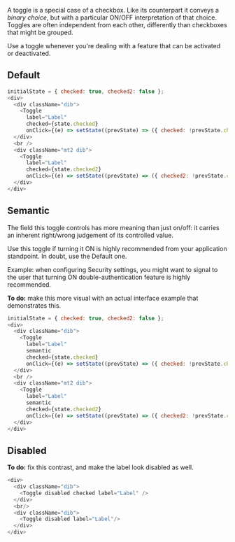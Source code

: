 A toggle is a special case of a checkbox. Like its counterpart it conveys a _binary choice_, but with a particular ON/OFF interpretation of that choice. Toggles are often independent from each other, differently than checkboxes that might be grouped.

Use a toggle whenever you're dealing with a feature that can be activated or deactivated.

Default
--

```js
initialState = { checked: true, checked2: false };
<div>
  <div className="dib">
    <Toggle
      label="Label"
      checked={state.checked}
      onClick={(e) => setState((prevState) => ({ checked: !prevState.checked }))} />
  </div>
  <br />
  <div className="mt2 dib">
    <Toggle
      label="Label"
      checked={state.checked2}
      onClick={(e) => setState((prevState) => ({ checked2: !prevState.checked2 }))} />
  </div>
</div>
```

Semantic
--

The field this toggle controls has more meaning than just on/off: it carries an inherent right/wrong judgement of its controlled value.

Use this toggle if turning it ON is highly recommended from your application standpoint. In doubt, use the Default one.

Example: when configuring Security settings, you might want to signal to the user that turning ON double-authentication feature is highly recommended.

**To do:** make this more visual with an actual interface example that demonstrates this.

```js
initialState = { checked: true, checked2: false };
<div>
  <div className="dib">
    <Toggle
      label="Label"
      semantic
      checked={state.checked}
      onClick={(e) => setState((prevState) => ({ checked: !prevState.checked }))} />
  </div>
  <br />
  <div className="mt2 dib">
    <Toggle
      label="Label"
      semantic
      checked={state.checked2}
      onClick={(e) => setState((prevState) => ({ checked2: !prevState.checked2 }))} />
  </div>
</div>
```

Disabled
--

**To do:** fix this contrast, and make the label look disabled as well.

```js
<div>
  <div className="dib">
    <Toggle disabled checked label="Label" />
  </div>
  <br/>
  <div className="dib">
    <Toggle disabled label="Label"/>
  </div>
</div>
```
